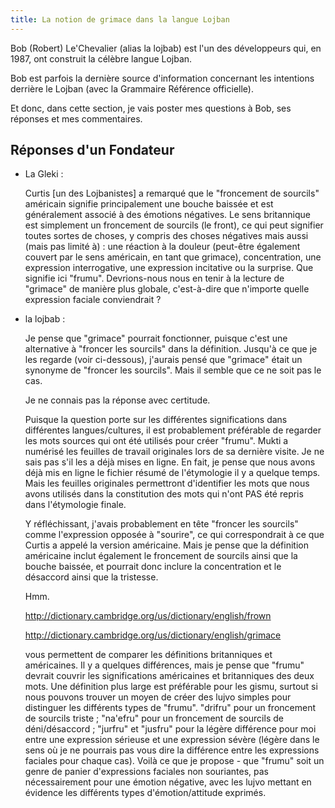```yaml
---
title: La notion de grimace dans la langue Lojban
---
```


<div class="lojbo simple_blockquotes"></div>

Bob (Robert) Le'Chevalier (alias la lojbab) est l'un des développeurs qui, en 1987, ont construit la célèbre langue Lojban.

Bob est parfois la dernière source d'information concernant les intentions derrière le Lojban (avec la Grammaire Référence officielle).

Et donc, dans cette section, je vais poster mes questions à Bob, ses réponses et mes commentaires.
## Réponses d'un Fondateur
* La Gleki :

	Curtis [un des Lojbanistes] a remarqué que le "froncement de sourcils" américain signifie principalement une bouche baissée et est généralement associé à des émotions négatives. Le sens britannique est simplement un froncement de sourcils (le front), ce qui peut signifier toutes sortes de choses, y compris des choses négatives mais aussi (mais pas limité à) : une réaction à la douleur (peut-être également couvert par le sens américain, en tant que grimace), concentration, une expression interrogative, une expression incitative ou la surprise. Que signifie ici "frumu". Devrions-nous nous en tenir à la lecture de "grimace" de manière plus globale, c'est-à-dire que n'importe quelle expression faciale conviendrait ?
* la lojbab :

	Je pense que "grimace" pourrait fonctionner, puisque c'est une alternative à "froncer les sourcils" dans la définition. Jusqu'à ce que je les regarde (voir ci-dessous), j'aurais pensé que "grimace" était un synonyme de "froncer les sourcils". Mais il semble que ce ne soit pas le cas.
	
	Je ne connais pas la réponse avec certitude.
	
	Puisque la question porte sur les différentes significations dans différentes langues/cultures, il est probablement préférable de regarder les mots sources qui ont été utilisés pour créer "frumu". Mukti a numérisé les feuilles de travail originales lors de sa dernière visite. Je ne sais pas s'il les a déjà mises en ligne. En fait, je pense que nous avons déjà mis en ligne le fichier résumé de l'étymologie il y a quelque temps. Mais les feuilles originales permettront d'identifier les mots que nous avons utilisés dans la constitution des mots qui n'ont PAS été repris dans l'étymologie finale.
	
	Y réfléchissant, j'avais probablement en tête "froncer les sourcils" comme l'expression opposée à "sourire", ce qui correspondrait à ce que Curtis a appelé la version américaine. Mais je pense que la définition américaine inclut également le froncement de sourcils ainsi que la bouche baissée, et pourrait donc inclure la concentration et le désaccord ainsi que la tristesse.
	
	Hmm.
	
	http://dictionary.cambridge.org/us/dictionary/english/frown

	http://dictionary.cambridge.org/us/dictionary/english/grimace

	vous permettent de comparer les définitions britanniques et américaines. Il y a quelques différences, mais je pense que "frumu" devrait couvrir les significations américaines et britanniques des deux mots.
	Une définition plus large est préférable pour les gismu, surtout si nous pouvons trouver un moyen de créer des lujvo simples pour distinguer les différents types de "frumu". "drifru" pour un froncement de sourcils triste ; "na'efru" pour un froncement de sourcils de déni/désaccord ; "jurfru" et "jusfru" pour la légère différence pour moi entre une expression sérieuse et une expression sévère (légère dans le sens où je ne pourrais pas vous dire la différence entre les expressions faciales pour chaque cas). Voilà ce que je propose - que "frumu" soit un genre de panier d'expressions faciales non souriantes, pas nécessairement pour une émotion négative, avec les lujvo mettant en évidence les différents types d'émotion/attitude exprimés.